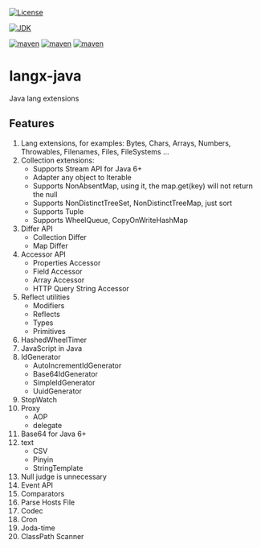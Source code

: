 [![License](https://img.shields.io/badge/license-MIT-green.svg)](https://github.com/fangjinuo/langx-java/blob/master/LICENSE)

[![JDK](https://img.shields.io/badge/JDK-1.6+-green.svg)](https://www.oracle.com/technetwork/java/javase/downloads/index.html)

[![maven](https://img.shields.io/badge/maven-v0.0.3-green.svg)](https://search.maven.org/search?q=g:com.github.fangjinuo.langx%20AND%20v:0.0.3)
[![maven](https://img.shields.io/badge/maven-v0.0.2-green.svg)](https://search.maven.org/search?q=g:com.github.fangjinuo.langx%20AND%20v:0.0.2)
[![maven](https://img.shields.io/badge/maven-v0.0.1-green.svg)](https://search.maven.org/search?q=g:com.github.fangjinuo.langx%20AND%20v:0.0.1)


# langx-java
Java lang extensions

## Features
1. Lang extensions, for examples: Bytes, Chars, Arrays, Numbers, Throwables, Filenames, Files, FileSystems ...
2. Collection extensions:
    + Supports Stream API for Java 6+
    + Adapter any object to Iterable
    + Supports NonAbsentMap, using it, the map.get(key) will not return the null
    + Supports NonDistinctTreeSet, NonDistinctTreeMap, just sort 
    + Supports Tuple
    + Supports WheelQueue, CopyOnWriteHashMap
3. Differ API
    + Collection Differ
    + Map Differ
4. Accessor API
    + Properties Accessor
    + Field Accessor
    + Array Accessor 
    + HTTP Query String Accessor
5. Reflect utilities
    + Modifiers
    + Reflects
    + Types
    + Primitives
6. HashedWheelTimer
7. JavaScript in Java
8. IdGenerator
    + AutoIncrementIdGenerator
    + Base64IdGenerator
    + SimpleIdGenerator
    + UuidGenerator
9. StopWatch   
10. Proxy
    + AOP
    + delegate
11. Base64 for Java 6+  
12. text
    + CSV
    + Pinyin
    + StringTemplate
13. Null judge is unnecessary    
14. Event API  
15. Comparators
16. Parse Hosts File
17. Codec
18. Cron
19. Joda-time
20. ClassPath Scanner
